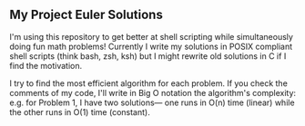 ## My Project Euler Solutions

I'm using this repository to get better at shell scripting while simultaneously doing fun math problems! Currently I write my solutions in POSIX compliant shell scripts (think bash, zsh, ksh) but I might rewrite old solutions in C if I find the motivation.

I try to find the most efficient algorithm for each problem. If you check the comments of my code, I'll write in Big O notation the algorithm's complexity: e.g. for Problem 1, I have two solutions— one runs in O(n) time (linear) while the other runs in O(1) time (constant). 
